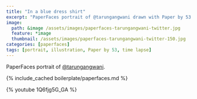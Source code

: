 ```yaml
---
title: "In a blue dress shirt"
excerpt: "PaperFaces portrait of @tarungangwani drawn with Paper by 53 on an iPad."
image: 
  path: &image /assets/images/paperfaces-tarungangwani-twitter.jpg 
  feature: *image
  thumbnail: /assets/images/paperfaces-tarungangwani-twitter-150.jpg
categories: [paperfaces]
tags: [portrait, illustration, Paper by 53, time lapse]
---
```


PaperFaces portrait of [@tarungangwani](https://twitter.com/tarungangwani).

{% include_cached boilerplate/paperfaces.md %}

{% youtube 1Q6fjg5G_GA %}
